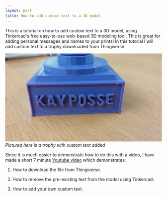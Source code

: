```yaml
---
layout: post
title: How to add custom text to a 3D model
---
```


This is a tutorial on how to add custom text to a 3D model, using Tinkercad's free easy-to-use web-based 3D modeling tool.  This is great for adding personal messages and names to your prints!  In this tutorial I will add custom text to a trophy downloaded from Thingiverse.

![Image of Trophy with Printed Text](/public/trophy.jpg)
*Pictured here is a trophy with custom text added*

Since it is much easier to demonstrate how to do this with a video, I have made a short
7 minute [Youtube video](https://www.youtube.com/watch?v=hfQt0NmeYvU) which demonstrates:

1.  How to download the file from Thingiverse.

2.  How to remove the pre-existing text from the model using Tinkercad.

3.  How to add your own custom text.
